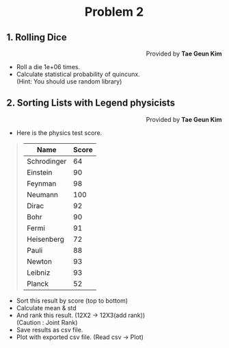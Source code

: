 <h1 style="text-align:center">Problem 2</h1>

## 1. Rolling Dice
<p style="text-align:right">Provided by <b>Tae Geun Kim</b></p>

* Roll a die 1e+06 times.
* Calculate statistical probability of quincunx.  
(Hint: You should use random library)

## 2. Sorting Lists with Legend physicists
<p style="text-align:right">Provided by <b>Tae Geun Kim</b></p>

* Here is the physics test score.

> Name | Score
> -----|------
> Schrodinger | 64
> Einstein | 90
> Feynman | 98
> Neumann | 100
> Dirac | 92
> Bohr | 90
> Fermi | 91
> Heisenberg | 72
> Pauli | 88
> Newton | 93
> Leibniz | 93
> Planck | 52

* Sort this result by score (top to bottom)
* Calculate mean & std
* And rank this result. (12X2 -> 12X3(add rank))  
(Caution : Joint Rank)
* Save results as csv file.
* Plot with exported csv file. (Read csv -> Plot)